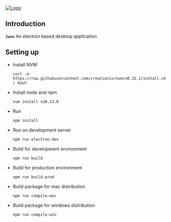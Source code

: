 <a href="https://app.cloudfactory.com/">![Logo](	https://s3-ap-southeast-1.amazonaws.com/kajiz/logo/cf-logo-blue-512px.png)</a>

## Introduction

**`Juno`** An electron based desktop application

## Setting up

- Install NVM
  ```
  curl -o- https://raw.githubusercontent.com/creationix/nvm/v0.32.1/install.sh | bash
  ```

- Install node and npm
  ```
  nvm install v10.13.0
  ```

- Run 
  ```
  npm install
  ```

- Run on development server
  ```
  npm run electron-dev
  ```

- Build for development environment
  ```
  npm run build
  ```

- Build for production environment
  ```
  npm run build-prod
  ```

- Build package for mac distribution
  ```
  npm run compile-mac
  ```

- Build package for windows distribution
  ```
  npm run compile-win
  ```

